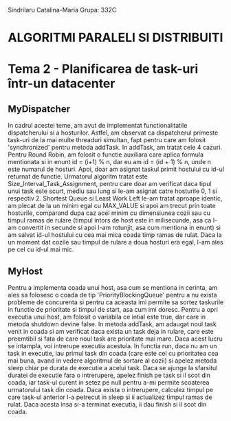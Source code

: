 Sindrilaru Catalina-Maria
Grupa: 332C

# ALGORITMI PARALELI SI DISTRIBUITI
# Tema 2 - Planificarea de task-uri ı̂ntr-un datacenter

## MyDispatcher

In cadrul acestei teme, am avut de implementat functionalitatile
dispatcherului si a hosturilor. Astfel, am observat ca dispatcherul
primeste task-uri de la mai multe threaduri simultan, fapt pentru 
care am folosit 'synchronized' pentru metoda addTask. In addTask,
am tratat cele 4 cazuri. Pentru Round Robin, am folosit o functie
auxiliara care aplica formula mentionata si in enunt id = (i+1) % n,
dar eu am id = (id + 1) % n, unde n este numarul de hosturi. Apoi,
doar am asignat taskul primit hostului cu id-ul returnat de functie.
Urmatorul algoritm tratat este Size_Interval_Task_Assignment, pentru
care doar am verificat daca tipul unui task este scurt, mediu sau lung
si le-am asignat catre hosturile 0, 1 si respectiv 2. 
Shortest Queue si Least Work Left le-am tratat aproape identic, am
plecat de la un minim egal cu MAX_VALUE si apoi am trecut prin toate
hosturile, comparand dupa caz acel minim cu dimensiunea cozii sau cu
timpul ramas de rulare (timpul intors de host este in milisecunde,
asa ca l-am convertit in secunde si apoi l-am rotunjit, asa cum mentiona
in enunt) si am salvat id-ul hostului cu cea mai mica coada
timp ramas de rulat. Daca la un moment dat cozile sau timpul de rulare
a doua hosturi era egal, l-am ales pe cel cu id-ul mai mic.


## MyHost

Pentru a implementa coada unui host, asa cum se mentiona in cerinta, am
ales sa folosesc o coada de tip 'PriorityBlockingQueue' pentru a nu exista
probleme de concurenta si pentru ca aceasta imi permite sa sortez
taskurile in functie de prioritate si timpul de start, asa cum imi doresc.
Pentru a opri executia unui host, am folosit o variabila ce intial este
true, dar care in metoda shutdown devine false. In metoda
addTask, am adaugat noul task venit in coada si am verificat daca exista
un task deja in rulare, care este preemtibil si fata de care noul task
are prioritate mai mare. Daca acest lucru se intampla, voi intrerupe
executia acestuia. In functia run, daca nu am un task in executie, iau
primul task din coada (care este cel cu prioritatea cea mai buna, avand in
vedere algoritmul de sortare al cozii) si apelez metoda sleep chiar
pe durata de executie a acelui task. Daca se ajunge la sfarsitul duratei
de executie fara o intrerupere, apelez finish pe task si il
scot din coada, iar task-ul curent in setez pe null pentru a-mi permite
scoaterea urmatorului task din coada. Daca exista o intrerupere, calculez 
timpul pe care task-ul anterior l-a petrecut in sleep si ii
actualizez timpul ramas de rulat. Daca acesta insa si-a terminat
executia, ii dau finish si il scot din coada.
